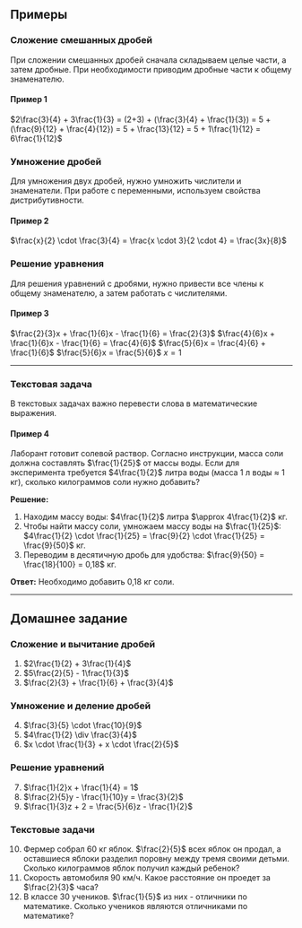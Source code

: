 ## Примеры

### Сложение смешанных дробей

При сложении смешанных дробей сначала складываем целые части, а затем дробные. При необходимости приводим дробные части к общему знаменателю.

#### Пример 1

$2\frac{3}{4} + 3\frac{1}{3} = (2+3) + (\frac{3}{4} + \frac{1}{3}) = 5 + (\frac{9}{12} + \frac{4}{12}) = 5 + \frac{13}{12} = 5 + 1\frac{1}{12} = 6\frac{1}{12}$

### Умножение дробей

Для умножения двух дробей, нужно умножить числители и знаменатели. При работе с переменными, используем свойства дистрибутивности.

#### Пример 2

$\frac{x}{2} \cdot \frac{3}{4} = \frac{x \cdot 3}{2 \cdot 4} = \frac{3x}{8}$

### Решение уравнения

Для решения уравнений с дробями, нужно привести все члены к общему знаменателю, а затем работать с числителями.

#### Пример 3

$\frac{2}{3}x + \frac{1}{6}x - \frac{1}{6} = \frac{2}{3}$
$\frac{4}{6}x + \frac{1}{6}x - \frac{1}{6} = \frac{4}{6}$
$\frac{5}{6}x = \frac{4}{6} + \frac{1}{6}$
$\frac{5}{6}x = \frac{5}{6}$
$x = 1$

---

### Текстовая задача

В текстовых задачах важно перевести слова в математические выражения.

#### Пример 4

Лаборант готовит солевой раствор. Согласно инструкции, масса соли должна составлять $\frac{1}{25}$ от массы воды. Если для эксперимента требуется $4\frac{1}{2}$ литра воды (масса 1 л воды $\approx$ 1 кг), сколько килограммов соли нужно добавить?

**Решение:**

1. Находим массу воды: $4\frac{1}{2}$ литра $\approx 4\frac{1}{2}$ кг.
2. Чтобы найти массу соли, умножаем массу воды на $\frac{1}{25}$:
   $4\frac{1}{2} \cdot \frac{1}{25} = \frac{9}{2} \cdot \frac{1}{25} = \frac{9}{50}$ кг.
3. Переводим в десятичную дробь для удобства: $\frac{9}{50} = \frac{18}{100} = 0,18$ кг.

**Ответ:** Необходимо добавить 0,18 кг соли.

---

## Домашнее задание

### Сложение и вычитание дробей

1. $2\frac{1}{2} + 3\frac{1}{4}$
2. $5\frac{2}{5} - 1\frac{1}{3}$
3. $\frac{2}{3} + \frac{1}{6} + \frac{3}{4}$

### Умножение и деление дробей

4. $\frac{3}{5} \cdot \frac{10}{9}$
5. $4\frac{1}{2} \div \frac{3}{4}$
6. $x \cdot \frac{1}{3} + x \cdot \frac{2}{5}$

### Решение уравнений

7. $\frac{1}{2}x + \frac{1}{4} = 1$
8. $\frac{2}{5}y - \frac{1}{10}y = \frac{3}{2}$
9. $\frac{1}{3}z + 2 = \frac{5}{6}z - \frac{1}{2}$

### Текстовые задачи

10. Фермер собрал 60 кг яблок. $\frac{2}{5}$ всех яблок он продал, а оставшиеся яблоки разделил поровну между тремя своими детьми. Сколько килограммов яблок получил каждый ребенок?
11. Скорость автомобиля 90 км/ч. Какое расстояние он проедет за $\frac{2}{3}$ часа?
12. В классе 30 учеников. $\frac{1}{5}$ из них - отличники по математике. Сколько учеников являются отличниками по математике?
